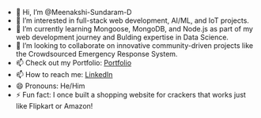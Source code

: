 - 👋 Hi, I’m @Meenakshi-Sundaram-D
- 👀 I’m interested in full-stack web development, AI/ML, and IoT projects.
- 🌱 I’m currently learning Mongoose, MongoDB, and Node.js as part of my web development journey and Bulding expertise in Data Science.
- 💞️ I’m looking to collaborate on innovative community-driven projects like the Crowdsourced Emergency Response System.
- 📫 Check out my Portfolio: [Portfolio](https://meenakshi-sundaram-portfolio.vercel.app/)  
- 📫 How to reach me: [LinkedIn](https://www.linkedin.com/in/meenakshi-sundaram-d/)  
- 😄 Pronouns: He/Him  
- ⚡ Fun fact: I once built a shopping website for crackers that works just like Flipkart or Amazon!

<!---
Sanjith-Meenakshi-Sundaram/Sanjith-Meenakshi-Sundaram is a ✨ special ✨ repository because its `README.md` (this file) appears on your GitHub profile.
You can click the Preview link to take a look at your changes.
--->
